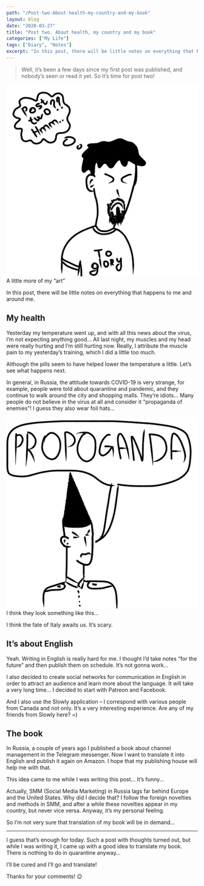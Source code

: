 ```yaml
---
path: "/Post-two-About-health-my-country-and-my-book"
layout: blog
date: "2020-03-27"
title: "Post two. About health, my country and my book"
categories: ["My Life"]
tags: ["Diary", "Notes"]
excerpt: "In this post, there will be little notes on everything that happens to me and around me.."
---
```


> Well, it’s been a few days since my first post was published, and nobody’s seen or read it yet. So it’s time for post two!

![Post Two Smile](../../images/uploads/002-01-Post-Two-Smile.png "Post Two Smile")
A little more of my “art”

In this post, there will be little notes on everything that happens to me and around me.

## My health

Yesterday my temperature went up, and with all this news about the virus, I’m not expecting anything good… All last night, my muscles and my head were really hurting and I’m still hurting now. Really, I attribute the muscle pain to my yesterday’s training, which I did a little too much.

Although the pills seem to have helped lower the temperature a little. Let’s see what happens next.

In general, in Russia, the attitude towards COVID-19 is very strange, for example, people were told about quarantine and pandemic, and they continue to walk around the city and shopping malls. They’re idiots… Many people do not believe in the virus at all and consider it “propaganda of enemies”! I guess they also wear foil hats…

![Post Two Propoganda](../../images/uploads/002-02-Post-Two-Propoganda.png "Post Two Propoganda")
I think they look something like this…

I think the fate of Italy awaits us. It’s scary.

## It’s about English

Yeah. Writing in English is really hard for me. I thought I’d take notes “for the future” and then publish them on schedule. It’s not gonna work…

I also decided to create social networks for communication in English in order to attract an audience and learn more about the language. It will take a very long time… I decided to start with Patreon and Facebook.

And I also use the Slowly application – I correspond with various people from Canada and not only. It’s a very interesting experience. Are any of my friends from Slowly here? =)

## The book

In Russia, a couple of years ago I published a book about channel management in the Telegram messenger. Now I want to translate it into English and publish it again on Amazon. I hope that my publishing house will help me with that.

This idea came to me while I was writing this post… It’s funny…

Actually, SMM (Social Media Marketing) in Russia lags far behind Europe and the United States. Why did I decide that? I follow the foreign novelties and methods in SMM, and after a while these novelties appear in my country, but never vice versa. Anyway, it’s my personal feeling.

So I’m not very sure that translation of my book will be in demand…

---

I guess that’s enough for today. Such a post with thoughts turned out, but while I was writing it, I came up with a good idea to translate my book. There is nothing to do in quarantine anyway…

I’ll be cured and I’ll go and translate!

Thanks for your comments! 😉
